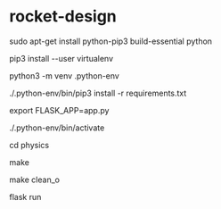 # rocket-design


sudo apt-get install python-pip3 build-essential python

pip3 install --user virtualenv

python3 -m venv .python-env

./.python-env/bin/pip3 install -r requirements.txt

export FLASK_APP=app.py

./.python-env/bin/activate 

cd physics

make

make clean_o

flask run